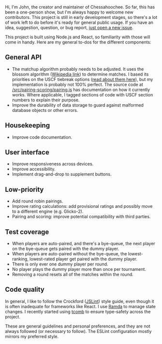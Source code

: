 Hi, I'm John, the creator and maintainer of Chessahoochee. So far, this has been a one-person show, but I'm always happy to welcome new contributors. This project is still in early development stages, so there's a lot of work left to do before it's ready for general public usage. If you have an idea, suggestion, question, or bug report, [just open a new issue](https://github.com/johnridesabike/chessahoochee/issues).

This project is built using Node.js and React, so familiarity with those will come in handy. Here are my general to-dos for the different components:

## General API

- The matchup algorithm probably needs to be adjusted. It uses the blossom algorithm ([Wikipedia link](https://en.wikipedia.org/wiki/Blossom_algorithm)) to determine matches. I based its priorities on the USCF tiebreak options ([read about them here](http://www.uschess.org/content/view/7752/369/)), but my implementation is probably not 100% perfect. The source code at [/src/pairing-scoring/pairing.js](https://github.com/johnridesabike/chessahoochee/blob/master/src/pairing-scoring/pairing.js) has documentation on how it currently works. Where applicable, I tagged sections of code with USCF section numbers to explain their purpose.
- Improve the durability of data storage to guard against malformed database objects or other errors.

## Housekeeping

- Improve code documentation.

## User interface

- Improve responsiveness across devices.
- Improve accessibility.
- Implement drag-and-drop to supplement buttons.

## Low-priority

- Add round robin pairings.
- Improve rating calculations: add provisional ratings and possibly move to a different engine (e.g. Glicko-2).
- Pairing and scoring: improve potential compatibility with third parties.

## Test coverage

- When players are auto-paired, and there's a bye-queue, the next player on the bye-queue gets paired with the dummy player.
- When players are auto-paired without the bye-queue, the lowest-ranking, lowest-rated player get paired with the dummy player.
- There is only ever one dummy player per round.
- No player plays the dummy player more than once per tournament.
- Removing a round resets all of the matches within the round.

## Code quality

In general, I like to follow the Crockford ([JSLint](https://www.jslint.com)) style guide, even though it is often inadequate for frameworks like React. I use [Ramda](https://ramdajs.com/) to manage state changes. I recently started using [tcomb](https://github.com/gcanti/tcomb) to ensure type-safety across the project.

These are general guidelines and personal preferences, and they are not always followed (or necessary to follow). The ESLint configuration mostly mirrors my preferred style.
